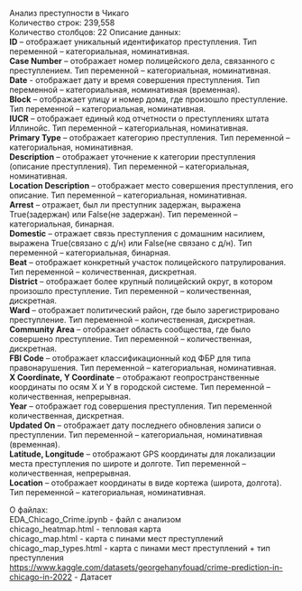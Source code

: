 Анализ преступности в Чикаго  
Количество строк: 239,558  
Количество столбцов: 22
Описание данных:  
**ID** – отображает уникальный идентификатор преступления. Тип переменной – категориальная, номинативная.  
**Case Number** – отображает номер полицейского дела, связанного с преступлением. Тип переменной – категориальная, номинативная.  
**Date** - отображает дату и время совершения преступления. Тип переменной – категориальная, номинативная (временная).  
**Block** – отображает улицу и номер дома, где произошло преступление. Тип переменной – категориальная, номинативная.  
**IUCR** – отображает единый код отчетности о преступлениях штата Иллинойс. Тип переменной – категориальная, номинативная.  
**Primary Type** – отображает категорию преступления. Тип переменной – категориальная, номинативная.  
**Description** – отображает уточнение к категории преступления (описание преступления). Тип переменной – категориальная, номинативная.  
**Location Description** – отображает место совершения преступления, его описание. Тип переменной – категориальная, номинативная.  
**Arrest** – отражает, был ли преступник задержан, выражена True(задержан) или False(не задержан). Тип переменной – категориальная, бинарная.  
**Domestic** – отражает связь преступления с домашним насилием, выражена True(связано с д/н) или False(не связано с д/н). Тип переменной – категориальная, бинарная.  
**Beat** – отображает конкретный участок полицейского патрулирования. Тип переменной – количественная, дискретная.  
**District** – отображает более крупный полицейский округ, в котором произошло преступление. Тип переменной – количественная, дискретная.  
**Ward** – отображает политический район, где было зарегистрировано преступление. Тип переменной – количественная, дискретная.  
**Community Area** – отображает область сообщества, где было совершено преступление. Тип переменной – количественная, дискретная.  
**FBI Code** – отображает классификационный код ФБР для типа правонарушения. Тип переменной – категориальная, номинативная.  
**X Coordinate, Y Coordinate** – отображают геопространственные координаты по осям X и Y в городской системе. Тип переменной – количественная, непрерывная.  
**Year** – отображает год совершения преступления. Тип переменной количественная, дискретная.  
**Updated On** – отображает дату последнего обновления записи о преступлении. Тип переменной – категориальная, номинативная (временная).  
**Latitude, Longitude** – отображают GPS координаты для локализации места преступления по широте и долготе. Тип переменной – количественная, непрерывная.   
**Location** – отображает координаты в виде кортежа (широта, долгота). Тип переменной – категориальная, номинативная.

О файлах:  
EDA_Chicago_Crime.ipynb - файл с анализом  
chicago_heatmap.html - тепловая карта  
chicago_map.html - карта с пинами мест преступлений  
chicago_map_types.html - карта с пинами мест преступлений + тип преступления  
https://www.kaggle.com/datasets/georgehanyfouad/crime-prediction-in-chicago-in-2022 - Датасет  

